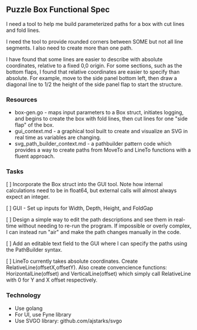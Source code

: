 ## Puzzle Box Functional Spec

I need a tool to help me build parameterized paths for a box with cut lines and fold lines. 

I need the tool to provide rounded corners between SOME but not all line segments. I also need to create more than one path.

I have found that some lines are easier to describe with absolute coordinates, relative to a fixed 0,0 origin. For some sections, such as the bottom flaps, I found that relative coordinates are easier to specify than absolute. For example, move to the side panel bottom left, then draw a diagonal line to 1/2 the height of the side panel flap to start the structure. 

### Resources
* box-gen.go - maps input parameters to a Box struct, initiates logging, and begins to create the box with fold lines, then cut lines for one "side flap" of the box.
* gui_context.md -  a graphical tool built to create and visualize an SVG in real time as variables are changing.
* svg_path_builder_context.md - a pathbuilder pattern code which provides a way to create paths from MoveTo and LineTo functions with a fluent approach. 

### Tasks
[ ] Incorporate the Box struct into the GUI tool. Note how internal calculations need to be in float64, but external calls will almost always expect an integer.

[ ] GUI - Set up inputs for Width, Depth, Height, and FoldGap

[ ] Design a simple way to edit the path descriptions and see them in real-time without needing to re-run the program. If impossible or overly complex, I can instead run "air" and make the path changes manually in the code.

[ ] Add an editable text field to the GUI where I can specify the paths using the PathBuilder syntax.

[ ] LineTo currently takes absolute coordinates. Create RelativeLine(offsetX,offsetY). Also create convencience functions: HorizontalLine(offset) and VerticalLine(offset) which simply call RelativeLine with 0 for Y and X offset respectively. 


### Technology
* Use golang
* For UI, use Fyne library
* Use SVGO library: github.com/ajstarks/svgo 
